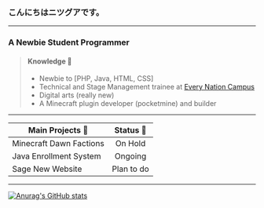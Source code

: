 
### こんにちはニツグアです。
---
### A Newbie Student Programmer

> #### Knowledge :pencil:
> - Newbie to [PHP, Java, HTML, CSS]
>  - Technical and Stage Management trainee at [Every Nation Campus](https://www.facebook.com/ENCampusBatangas)
>  - Digital arts (really new)
> - A Minecraft plugin developer (pocketmine) and builder
---

| Main Projects :open_file_folder:   |     Status :date:      |
|----------|:-------------:|
| Minecraft Dawn Factions |  On Hold |
| Java Enrollment System |    Ongoing   |
| Sage New Website | Plan to do |
---
[![Anurag's GitHub stats](https://github-readme-stats.vercel.app/api?username=Nitsuguaaa)](https://github.com/anuraghazra/github-readme-stats)
<!---
Nitsuguaaa/Nitsuguaaa is a ✨ special ✨ repository because its `README.md` (this file) appears on your GitHub profile.
You can click the Preview link to take a look at your changes.
--->
